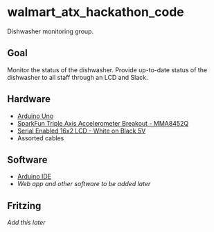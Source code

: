 # walmart_atx_hackathon_code
Dishwasher monitoring group.

## Goal

Monitor the status of the dishwasher. Provide up-to-date status of the dishwasher to all staff through an LCD and Slack.

## Hardware

* [Arduino Uno](https://www.sparkfun.com/products/11224)
* [SparkFun Triple Axis Accelerometer Breakout - MMA8452Q](https://www.sparkfun.com/products/12756)
* [Serial Enabled 16x2 LCD - White on Black 5V](https://www.sparkfun.com/products/9395)
* Assorted cables

## Software

* [Arduino IDE](https://www.arduino.cc/en/Main/Software)
* *Web app and other software to be added later*

## Fritzing

*Add this later*

